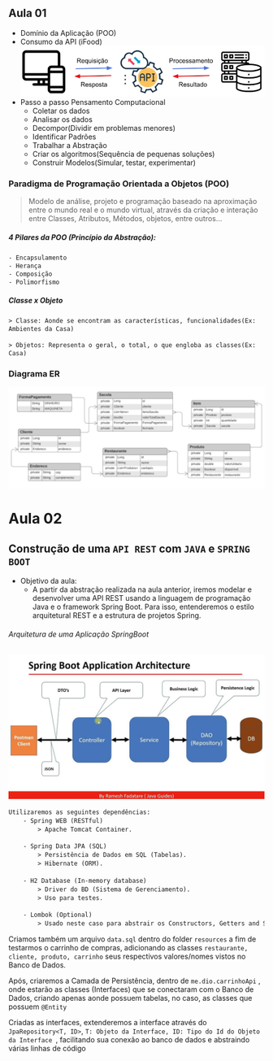 ## Aula 01

- Domínio da Aplicação (POO)
- Consumo da API (iFood)
     ![Requisição API](.//Requisi%C3%A7%C3%A3oAPI.png)
- Passo a passo Pensamento Computacional    
    - Coletar os dados
    - Analisar os dados
    - Decompor(Dividir em problemas menores)
    - Identificar Padrões
    - Trabalhar a Abstração
    - Criar os algoritmos(Sequência de pequenas soluções)
    - Construir Modelos(Simular, testar, experimentar)

### Paradigma de Programação Orientada a Objetos (POO)
> Modelo de análise, projeto e programação baseado na aproximação entre o mundo real e o mundo virtual, através da criação e interação entre Classes, Atributos, Métodos, objetos, entre outros...

##### 4 Pilares da POO (Princípio da Abstração):
    - Encapsulamento
    - Herança
    - Composição
    - Polimorfismo

##### Classe x Objeto
    > Classe: Aonde se encontram as características, funcionalidades(Ex: Ambientes da Casa)

    > Objetos: Representa o geral, o total, o que engloba as classes(Ex: Casa)

### Diagrama ER
![Diagrama ER](./Diagrama%20ER.jpeg)

# Aula 02

## Construção de uma `API REST` com `JAVA` e `SPRING BOOT`
- Objetivo da aula:
    - A partir da abstração realizada na aula anterior, iremos modelar e desenvolver uma API REST usando a linguagem de programação Java e o framework Spring Boot. Para isso, entenderemos o estilo arquitetural REST e a estrutura de projetos Spring.

###### Arquitetura de uma Aplicação SpringBoot
![SpringBoot Architecture](./SpringBoot%20Architecture.jpeg)

```html
Utilizaremos as seguintes dependências:
    - Spring WEB (RESTful)
        > Apache Tomcat Container.

    - Spring Data JPA (SQL)
        > Persistência de Dados em SQL (Tabelas).
        > Hibernate (ORM).
    
    - H2 Database (In-memory database)
        > Driver do BD (Sistema de Gerenciamento).
        > Uso para testes. 
    
    - Lombok (Optional)
        > Usado neste caso para abstrair os Constructors, Getters and Setters, etc...
```

Criamos também um arquivo `data.sql` dentro do folder `resources` a fim de testarmos o carrinho de compras, adicionando as classes `restaurante, cliente, produto, carrinho` seus respectivos valores/nomes vistos no Banco de Dados.

Após, criaremos a Camada de Persistência, dentro de `me.dio.carrinhoApi` , onde estarão as classes (Interfaces) que se conectaram com o Banco de Dados, criando apenas aonde possuem tabelas, no caso, as classes que possuem `@Entity` 

Criadas as interfaces, extenderemos a interface através do `JpaRepository<T, ID>`, `T: Objeto da Interface, ID: Tipo do Id do Objeto da Interface `, facilitando sua conexão ao banco de dados e abstraindo várias linhas de código

<h1 style="color:blue"></h1>
